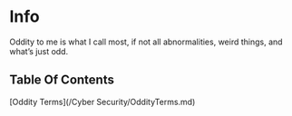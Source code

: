 # Info
Oddity to me is what I call most, if not all abnormalities, weird things, and what’s just odd.

## Table Of Contents

[Oddity Terms](/Cyber Security/OddityTerms.md)